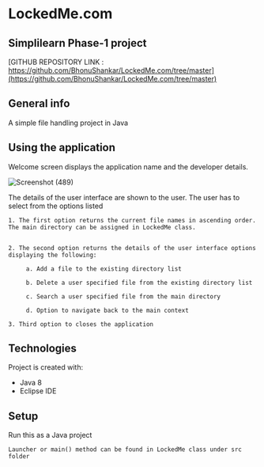 # LockedMe.com
## Simplilearn Phase-1 project

[GITHUB REPOSITORY LINK : https://github.com/BhonuShankar/LockedMe.com/tree/master](https://github.com/BhonuShankar/LockedMe.com/tree/master)

## General info
A simple file handling project in Java

## Using the application
Welcome screen displays the application name and the developer details.


![Screenshot (489)](https://user-images.githubusercontent.com/101262568/160224606-a96a08a5-0c0f-4763-a368-ce375ec4a267.png)



The details of the user interface are shown to the user. The user has to select from the options listed 

 
    1. The first option returns the current file names in ascending order. The main directory can be assigned in LockedMe class.
  

    2. The second option returns the details of the user interface options displaying the following:

         a. Add a file to the existing directory list

         b. Delete a user specified file from the existing directory list

         c. Search a user specified file from the main directory

         d. Option to navigate back to the main context

    3. Third option to closes the application
	
## Technologies
Project is created with:
* Java 8
* Eclipse IDE

	
## Setup
Run this as a Java project

```
Launcher or main() method can be found in LockedMe class under src folder
```



